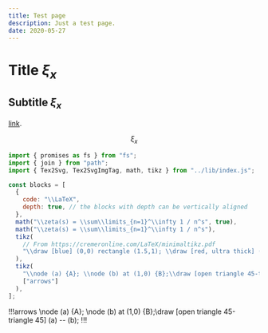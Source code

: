```yaml
---
title: Test page
description: Just a test page.
date: 2020-05-27
---
```

# Title $\xi_x$
## Subtitle $\xi_x$

[link](https://github.com).

$$\xi_x$$

```javascript
import { promises as fs } from "fs";
import { join } from "path";
import { Tex2Svg, Tex2SvgImgTag, math, tikz } from "../lib/index.js";

const blocks = [
  {
    code: "\\LaTeX",
    depth: true, // the blocks with depth can be vertically aligned
  },
  math("\\zeta(s) = \\sum\\limits_{n=1}^\\infty 1 / n^s", true),
  math("\\zeta(s) = \\sum\\limits_{n=1}^\\infty 1 / n^s"),
  tikz(
    // From https://cremeronline.com/LaTeX/minimaltikz.pdf
    "\\draw [blue] (0,0) rectangle (1.5,1); \\draw [red, ultra thick] (3,0.5) circle [radius=0.5]; \\draw [gray] (6,0) arc [radius=1, start angle=45, end angle= 120];"
  ),
  tikz(
    "\\node (a) {A}; \\node (b) at (1,0) {B};\\draw [open triangle 45-triangle 45] (a) -- (b);",
    ["arrows"]
  ),
];
```

!!!arrows
\node (a) {A}; \node (b) at (1,0) {B};\draw [open triangle 45-triangle 45] (a) -- (b);
!!!
